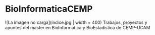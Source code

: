 # BioInformaticaCEMP
![La imagen no carga](índice.jpg | width = 400)
Trabajos, proyectos y apuntes del master en BioInformatica y BioEstadistica de CEMP-UCAM
